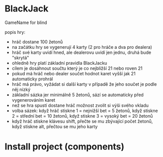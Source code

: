 # BlackJack
GameName for blind

popis hry:

- hráč dostane 100 žetonů
- na začátku hry se vygenerují 4 karty (2 pro hráče a dva pro dealera)
- hráč své karty uvidí hned, ale dealerovu uvidí jen jednu, druhá bude "skrytá"
- ohledně hry platí základní pravidla BlackJacku
- cílem je dosáhnout součtu který je co nejbližší 21 nebo roven 21
- pokud má hráč nebo dealer součet hodnot karet vyšší jak 21 automaticky prohrál
- hráč má právo, vyžádat si další karty v případě že jeho součet je podle něj nízký
- základní sázka jer minimálně 5 žetonů, sází se automaticky před vygenerováním karet
- než se hra spustí dostane hráč možnost zvolit si výši svého vkladu
- volba sázek: když hráč stiskne 1 = nejnižší bet = 5 žetonů, když stiskne 2 = střední bet = 10 žetonů, když stiskne 3 = vysoký bet = 20 žetonů
- když hráč stiskne klávesu shift, přečte se mu zbývající počet žetonů, když stiskne alt, přečtou se mu jeho karty

# Install project (components)
